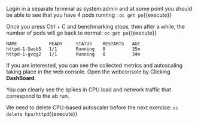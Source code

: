 
Login in a separate terminal as system:admin and at some point you should be able to see that you have 4 pods running :
`oc get po`{{execute}}

Once you press Ctrl + C and benchmarking stops, then after a while, the number of pods will go back to normal:
`oc get po`{{execute}}


```
NAME            READY     STATUS    RESTARTS   AGE
httpd-1-5wsb5   1/1       Running   0          35m
httpd-1-gvqg2   1/1       Running   0          34m
```

If you are interested, you can see the collected metrics and autoscaling taking place in the web console. Open the webconsole by Clicking **DashBoard**.

You can clearly see the spikes in CPU load and network traffic that correspond to the ab run. 

We need to delete CPU-based autoscaler before the next exercise:
`oc delete hpa/httpd`{{execute}}